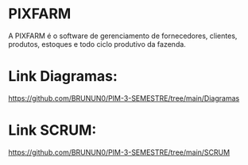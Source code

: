 # PIXFARM

A PIXFARM é o software de gerenciamento de fornecedores, clientes, produtos, estoques e todo ciclo produtivo da fazenda.

# Link Diagramas:
https://github.com/BRUNUN0/PIM-3-SEMESTRE/tree/main/Diagramas

# Link SCRUM:
https://github.com/BRUNUN0/PIM-3-SEMESTRE/tree/main/SCRUM
